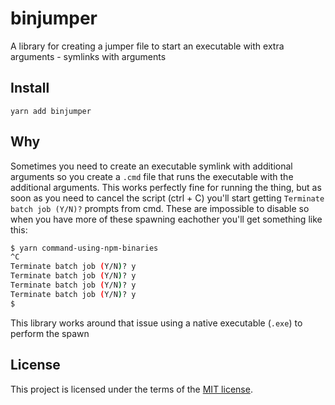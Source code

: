 # binjumper

A library for creating a jumper file to start an executable with extra arguments - symlinks with arguments

## Install

```
yarn add binjumper
```

## Why

Sometimes you need to create an executable symlink with additional arguments so you create a `.cmd` file that runs the executable with the additional arguments. This works perfectly fine for running the thing, but as soon as you need to cancel the script (ctrl + C) you'll start getting `Terminate batch job (Y/N)?` prompts from cmd. These are impossible to disable so when you have more of these spawning eachother you'll get something like this:

```sh
$ yarn command-using-npm-binaries
^C
Terminate batch job (Y/N)? y
Terminate batch job (Y/N)? y
Terminate batch job (Y/N)? y
Terminate batch job (Y/N)? y
$
```

This library works around that issue using a native executable (`.exe`) to perform the spawn

## License

This project is licensed under the terms of the [MIT license](/LICENSE).
